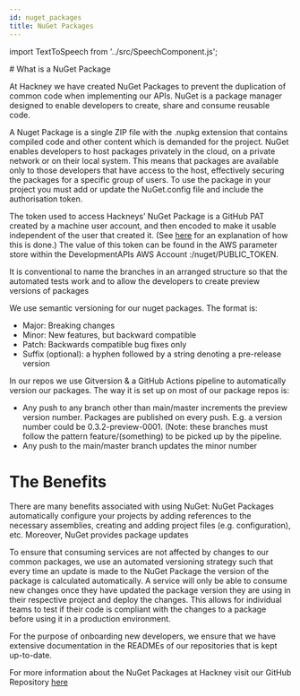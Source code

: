 ```yaml
---
id: nuget_packages
title: NuGet Packages
---
```


import TextToSpeech from '../src/SpeechComponent.js';

<TextToSpeech>
# What is a NuGet Package

At Hackney we have created NuGet Packages to prevent the duplication of common code when implementing our APIs. NuGet is a package manager designed to enable developers to create, share and consume reusable code.

A Nuget Package is a single ZIP file with the .nupkg extension that contains compiled code and other content which is demanded for the project. NuGet enables developers to host packages privately in the cloud, on a private network or on their local system. This means that packages are available only to those developers that have access to the host, effectively securing the packages for a specific group of users. To use the package in your project you must add or update the NuGet.config file and include the authorisation token.

The token used to access Hackneys’ NuGet Package is a GitHub PAT created by a machine user account, and then encoded to make it usable independent of the user that created it. (See [here](https://github.community/t/download-from-github-package-registry-without-authentication/14407/111) for an explanation of how this is done.) The value of this token can be found in the AWS parameter store within the DevelopmentAPIs AWS Account :/nuget/PUBLIC_TOKEN.

It is conventional to name the branches in an arranged structure so that the automated tests work and to allow the developers to create preview versions of packages 

We use semantic versioning for our nuget packages. The format is:



* Major: Breaking changes
* Minor: New features, but backward compatible
* Patch: Backwards compatible bug fixes only
* Suffix (optional): a hyphen followed by a string denoting a pre-release version

In our repos we use Gitversion & a GitHub Actions pipeline to automatically version our packages. The way it is set up on most of our package repos is:



* Any push to any branch other than main/master increments the preview version number. Packages are published on every push. E.g. a version number could be 0.3.2-preview-0001. (Note: these branches must follow the pattern feature/(something) to be picked up by the pipeline.
* Any push to the main/master branch updates the minor number


# The Benefits

There are many benefits associated with using NuGet: NuGet Packages automatically configure your projects by adding references to the necessary assemblies, creating and adding project files (e.g. configuration), etc. Moreover, NuGet provides package updates 

To ensure that consuming services are not affected by changes to our common packages, we use an automated versioning strategy such that every time an update is made to the NuGet Package the version of the package is calculated automatically. A service will only be able to consume new changes once they have updated the package version they are using in their respective project and deploy the changes. This allows for individual teams to test if their code is compliant with the changes to a package before using it in a production environment. 

For the purpose of onboarding new developers, we ensure that we have extensive documentation in the READMEs of our repositories that is kept up-to-date.

For more information about the NuGet Packages at Hackney visit our GitHub Repository [here](https://github.com/LBHackney-IT/lbh-core)
</TextToSpeech>